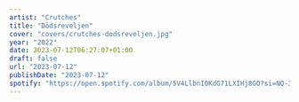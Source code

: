 ```yaml
---
artist: "Crutches"
title: "Dödsreveljen"
cover: "covers/crutches-dodsreveljen.jpg"
year: "2022"
date: 2023-07-12T06:27:07+01:00
draft: false
url: "2023-07-12"
publishDate: "2023-07-12"
spotify: "https://open.spotify.com/album/5V4LlbnI0KdG71LXIHj8GO?si=NQ-3UgGvS7mNPvfCoOQvwQ"
---
```


